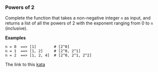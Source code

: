 ### Powers of 2

Complete the function that takes a non-negative integer `n` as input, and returns a list of all the powers of 2 with the exponent ranging from 0 to `n` (inclusive).

**Examples**  
```
n = 0  ==> [1]        # [2^0]
n = 1  ==> [1, 2]     # [2^0, 2^1]
n = 2  ==> [1, 2, 4]  # [2^0, 2^1, 2^2]  
```

The link to this [kata](https://www.codewars.com/kata/powers-of-2/javascript)
